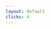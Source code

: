 ```yaml
---
layout: default
clicks: 4
---
```


  <FolderTree
    root
    title="Flat"
    :structure="`src/
  App.vue
  main.ts
  routes.ts
  components/
    Button.vue
    baseButton.vue
    Btn.vue
    mycomponent.vue
    Todo.vue
    todoItem.vue
    addTodo.vue
    edit-todo.vue
    TodoStats.vue
    completed-todos.vue
  views/
    Home.vue
  pages/
    HomePage.vue
    todoPage.vue
  composables/
    useUser.ts
    formatDate.ts
    mathHelpers.ts
  stores/
    useTodoStore.ts
    useUserStore.ts`"
    :open-on-clicks="[
      '/src',
      '/src/components',
      '/src/views',
      '/src/pages',
      '/src/composables',
      '/src/stores'
    ]"
  />